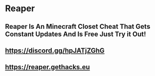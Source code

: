 # Reaper 

## Reaper Is An Minecraft Closet Cheat That Gets Constant Updates And Is Free Just Try it Out!

                                                                                                                                                                                                                                      
 ## https://discord.gg/hpJATjZGhG

## https://reaper.gethacks.eu                                        
